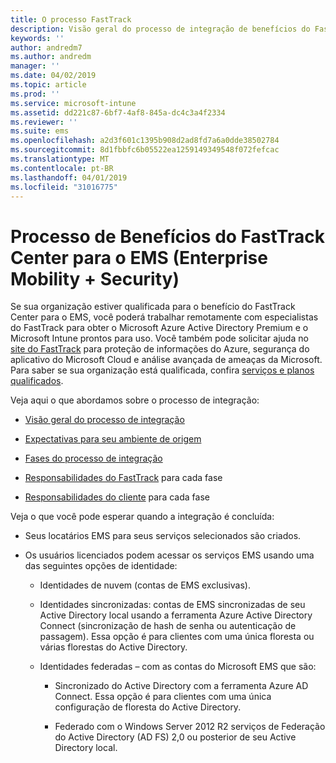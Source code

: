 ```yaml
---
title: O processo FastTrack
description: Visão geral do processo de integração de benefícios do FastTrack Center
keywords: ''
author: andredm7
ms.author: andredm
manager: ''
ms.date: 04/02/2019
ms.topic: article
ms.prod: ''
ms.service: microsoft-intune
ms.assetid: dd221c87-6bf7-4af8-845a-dc4c3a4f2334
ms.reviewer: ''
ms.suite: ems
ms.openlocfilehash: a2d3f601c1395b908d2ad8fd7a6a0dde38502784
ms.sourcegitcommit: 8d1fbbfc6b05522ea1259149349548f072fefcac
ms.translationtype: MT
ms.contentlocale: pt-BR
ms.lasthandoff: 04/01/2019
ms.locfileid: "31016775"
---
```

# <a name="fasttrack-center-benefit-process-for-enterprise-mobility--security-ems"></a>Processo de Benefícios do FastTrack Center para o EMS (Enterprise Mobility + Security)
Se sua organização estiver qualificada para o benefício do FastTrack Center para o EMS, você poderá trabalhar remotamente com especialistas do FastTrack para obter o Microsoft Azure Active Directory Premium e o Microsoft Intune prontos para uso. Você também pode solicitar ajuda no [site do FastTrack](https://www.microsoft.com/fasttrack/microsoft-365/ems) para proteção de informações do Azure, segurança do aplicativo do Microsoft Cloud e análise avançada de ameaças da Microsoft. Para saber se sua organização está qualificada, confira [serviços e planos qualificados](M365-eligible-services-and-plans.md).


Veja aqui o que abordamos sobre o processo de integração:

-   [Visão geral do processo de integração](EMS-fasttrack-benefit-overview.md)

-   [Expectativas para seu ambiente de origem](EMS-source-environment-expectations.md)

-   [Fases do processo de integração](EMS-onboarding-phases.md)

-   [Responsabilidades do FastTrack](EMS-fasttrack-responsibilities.md) para cada fase

-   [Responsabilidades do cliente](EMS-your-responsibilities.md) para cada fase

Veja o que você pode esperar quando a integração é concluída:

-   Seus locatários EMS para seus serviços selecionados são criados.

-   Os usuários licenciados podem acessar os serviços EMS usando uma das seguintes opções de identidade:

    -   Identidades de nuvem (contas de EMS exclusivas).

    -   Identidades sincronizadas: contas de EMS sincronizadas de seu Active Directory local usando a ferramenta Azure Active Directory Connect (sincronização de hash de senha ou autenticação de passagem). Essa opção é para clientes com uma única floresta ou várias florestas do Active Directory.

    -   Identidades federadas – com as contas do Microsoft EMS que são:

        -   Sincronizado do Active Directory com a ferramenta Azure AD Connect. Essa opção é para clientes com uma única configuração de floresta do Active Directory.

        -   Federado com o Windows Server 2012 R2 serviços de Federação do Active Directory (AD FS) 2,0 ou posterior de seu Active Directory local.
